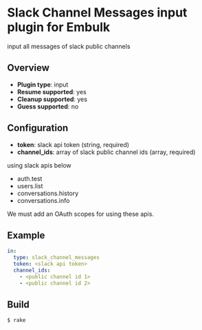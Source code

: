 # Slack Channel Messages input plugin for Embulk

input all messages of slack public channels

## Overview

- **Plugin type**: input
- **Resume supported**: yes
- **Cleanup supported**: yes
- **Guess supported**: no

## Configuration

- **token**: slack api token (string, required)
- **channel_ids**: array of slack public channel ids (array, required)

using slack apis below

- auth.test
- users.list
- conversations.history
- conversations.info

We must add an OAuth scopes for using these apis.

## Example

```yaml
in:
  type: slack_channel_messages
  token: <slack api token>
  channel_ids:
    - <public channel id 1>
    - <public channel id 2>
```

## Build

```
$ rake
```
